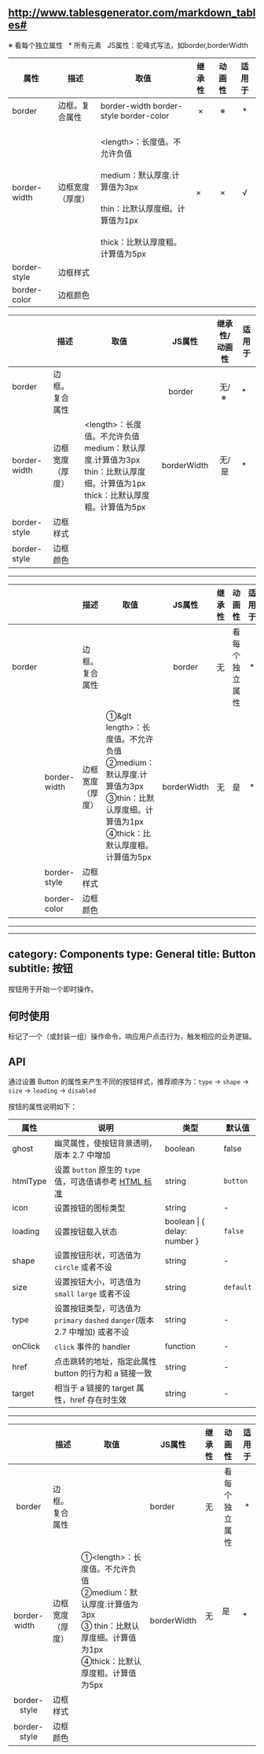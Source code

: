 ## http://www.tablesgenerator.com/markdown_tables#

※ 看每个独立属性   * 所有元素   JS属性：驼峰式写法，如border,borderWidth


|     属性     |       描述       |                     取值                     | 继承性 | 动画性 | 适用于 |
|------------|----------------|--------------------------------------------|:------:|:------:|:------:|
|border      | 边框。复合属性   |border-width  border-style border-color|    ×   |    ※   |    *    |
| border-width | 边框宽度（厚度） | <br/>&lt;length&gt;：长度值。不允许负值<br/><br/>  medium：默认厚度.计算值为3px<br/><br/>   thin：比默认厚度细。计算值为1px<br/><br/>  thick：比默认厚度粗。计算值为5px                                             |   ×      |    ×   |    √   |        |
| border-style | 边框样式         |                                              |           |        |        |
| border-color | 边框颜色         |                                              |           |        |        |









|   &nbsp;&nbsp;               | 描述             |                                                                        取值                                                                        |    JS属性   |   继承性/动画性   | 适用于 |
|------------------|------------------|--------------------------------------------------------------------------------------------------------------------------------------------------|:-----------:|:-----------------:|--------|
| border           | 边框。复合属性   | <border-width> <border-style> <border-color>                                                                                                       | border      | 无/※  | *    |
| border-width     | 边框宽度（厚度） | &lt;length&gt;：长度值。不允许负值<br/>  medium：默认厚度.计算值为3px<br/>   thin：比默认厚度细。计算值为1px<br/>  thick：比默认厚度粗。计算值为5px | borderWidth |       无/是       | *      |
| border-style     | 边框样式         |                                                                                                                                                    |             |                   |        |
| border-style     | 边框颜色         |                                                                                                                                                    |             |                   |        |


--------------------------



|                 |                      | 描述             | 取值                                                                                                                                  |    JS属性   | 继承性 |      动画性     | 适用于 |
|-----------------|----------------------|------------------|---------------------------------------------------------------------------------------------------------------------------------------|:-----------:|:------:|:---------------:|:------:|
| border          |                      | 边框。复合属性   | <border-width> <border-style> <border-color>                                                                                          |    border   |   无   | 看每个 独立属性 |    *   |
|                 | border-width         | 边框宽度（厚度） | ①&glt length>：长度值。不允许负值  <br/>②medium：默认厚度.计算值为3px  <br/> ③thin：比默认厚度细。计算值为1px  <br/> ④thick：比默认厚度粗。计算值为5px | borderWidth |   无   |        是       |    *   |
|                 | border-style         | 边框样式         |                                                                                                                                       |             |        |                 |        |
|                 | border-color         | 边框颜色         |                                                                                                                                       |             |        |                 |        |


-------------------


---
category: Components
type: General
title: Button
subtitle: 按钮
---

按钮用于开始一个即时操作。

## 何时使用

标记了一个（或封装一组）操作命令，响应用户点击行为，触发相应的业务逻辑。

## API

通过设置 Button 的属性来产生不同的按钮样式，推荐顺序为：`type` -> `shape` -> `size` -> `loading` -> `disabled`

按钮的属性说明如下：

| 属性 | 说明 | 类型 | 默认值 |
| --- | --- | --- | --- |
| ghost | 幽灵属性，使按钮背景透明，版本 2.7 中增加 | boolean | false |
| htmlType | 设置 `button` 原生的 `type` 值，可选值请参考 [HTML 标准](https://developer.mozilla.org/en-US/docs/Web/HTML/Element/button#attr-type) | string | `button` |
| icon | 设置按钮的图标类型 | string | - |
| loading | 设置按钮载入状态 | boolean \| { delay: number } | `false` |
| shape | 设置按钮形状，可选值为 `circle` 或者不设 | string | - |
| size | 设置按钮大小，可选值为 `small` `large` 或者不设 | string | `default` |
| type | 设置按钮类型，可选值为 `primary` `dashed` `danger`(版本 2.7 中增加) 或者不设 | string | - |
| onClick | `click` 事件的 handler | function | - |
| href | 点击跳转的地址，指定此属性 button 的行为和 a 链接一致 | string | - |
| target | 相当于 a 链接的 target 属性，href 存在时生效 | string | - |


--------------------------

|     &nbsp;&nbsp;             | 描述             | 取值                                                                                                                                  | JS属性      | 继承性 | 动画性          | 适用于 |
|:------------------:|------------------|---------------------------------------------------------------------------------------------------------------------------------------|-------------|:--------:|:-----------------:|:--------:|
| border           | 边框。复合属性   | <border-width> <border-style> <border-color>                                                                                          | border      | 无     | 看每个 独立属性 | *      |
| border-width     | 边框宽度（厚度） | ①&lt;length&gt;：长度值。不允许负值  <br/> ②medium：默认厚度.计算值为3px  <br/>③ thin：比默认厚度细。计算值为1px  <br/>④thick：比默认厚度粗。计算值为5px | borderWidth | 无     | 是              | *      |
| border-style     | 边框样式         |                                                                                                                                       |             |        |                 |        |
| border-style     | 边框颜色         |                                                                                                                                       |             |        |                 |        |













